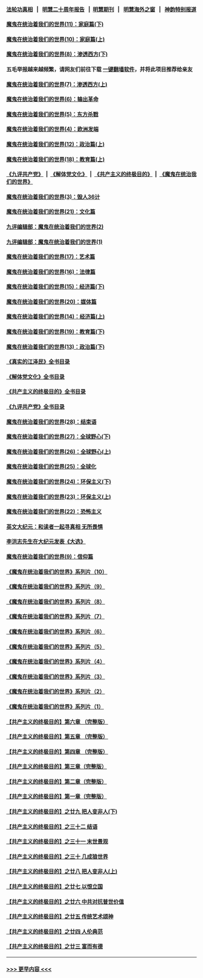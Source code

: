 #### [法轮功真相](https://github.com/gfw-breaker/truth/blob/master/README.md?t=0) &nbsp;&nbsp;|&nbsp;&nbsp; [明慧二十周年报告](https://github.com/gfw-breaker/mh-reports/blob/master/README.md?t=0) &nbsp;&nbsp;|&nbsp;&nbsp;[明慧期刊](https://github.com/gfw-breaker/mh-qikan) &nbsp;&nbsp;|&nbsp;&nbsp; [明慧海外之窗](https://github.com/gfw-breaker/mh-news/blob/master/README.md?t=0) &nbsp;&nbsp;|&nbsp;&nbsp; [神韵特别报道](https://github.com/gfw-breaker/mh-news/blob/master/shenyun.md?t=0)
#### [魔鬼在统治着我们的世界(11)：家庭篇(下)](../pages/nsc422/n10440961.md?t=12130450) 
#### [魔鬼在统治着我们的世界(10)：家庭篇(上)](../pages/nsc422/n10435448.md?t=12130450) 
#### [魔鬼在统治着我们的世界(8)：渗透西方(下)](../pages/nsc422/n10429603.md?t=12130450) 
#### 五毛举报越来越频繁，请网友们前往下载 [一键翻墙软件](https://github.com/gfw-breaker/ssr-accounts)，并将此项目推荐给亲友
#### [魔鬼在统治着我们的世界(7)：渗透西方(上)](../pages/nsc422/n10426013.md?t=12130450) 
#### [魔鬼在统治着我们的世界(6)：输出革命](../pages/nsc422/n10421536.md?t=12130450) 
#### [魔鬼在统治着我们的世界(5)：东方杀戮](../pages/nsc422/n10417707.md?t=12130450) 
#### [魔鬼在统治着我们的世界(4)：欧洲发端](../pages/nsc422/n10414890.md?t=12130450) 
#### [魔鬼在统治着我们的世界(12)：政治篇(上)](../pages/nsc422/n10444576.md?t=12130450) 
#### [魔鬼在统治着我们的世界(18)：教育篇(上)](../pages/nsc422/n10526970.md?t=12130450) 
#### [《九评共产党》](https://github.com/begood0513/9ping.md/blob/master/README.md) &nbsp;|&nbsp; [《解体党文化》](../../../../jtdwh.md/blob/master/README.md)  &nbsp;|&nbsp; [《共产主义的终极目的》](../../../../gczydzjmd.md/blob/master/README.md) &nbsp;|&nbsp; [《魔鬼在统治我们的世界》](../../../../mgztzwmdsj.md/blob/master/README.md) 
#### [魔鬼在统治着我们的世界(3)：毁人36计](../pages/nsc422/n10411583.md?t=12130450) 
#### [魔鬼在统治着我们的世界(21)：文化篇](../pages/nsc422/n10597706.md?t=12130450) 
#### [九评编辑部：魔鬼在统治着我们的世界(2)](../pages/nsc422/n10410036.md?t=12130450) 
#### [九评编辑部：魔鬼在统治着我们的世界(1)](../pages/nsc422/n10406825.md?t=12130450) 
#### [魔鬼在统治着我们的世界(17)：艺术篇](../pages/nsc422/n10499093.md?t=12130450) 
#### [魔鬼在统治着我们的世界(16)：法律篇](../pages/nsc422/n10485969.md?t=12130450) 
#### [魔鬼在统治着我们的世界(15)：经济篇(下)](../pages/nsc422/n10469975.md?t=12130450) 
#### [魔鬼在统治着我们的世界(20)：媒体篇](../pages/nsc422/n10586579.md?t=12130450) 
#### [魔鬼在统治着我们的世界(14)：经济篇(上)](../pages/nsc422/n10457370.md?t=12130450) 
#### [魔鬼在统治着我们的世界(19)：教育篇(下)](../pages/nsc422/n10564808.md?t=12130450) 
#### [魔鬼在统治着我们的世界(13)：政治篇(下)](../pages/nsc422/n10448270.md?t=12130450) 
#### [《真实的江泽民》全书目录](../pages/nsc422/n13721399.md?t=12130450) 
#### [《解体党文化》全书目录](../pages/nsc422/n13721157.md?t=12130450) 
#### [《共产主义的终极目的》全书目录](../pages/nsc422/n13721048.md?t=12130450) 
#### [《九评共产党》全书目录](../pages/nsc422/n13708085.md?t=12130450) 
#### [魔鬼在统治着我们的世界(28)：结束语](../pages/nsc422/n10936246.md?t=12130450) 
#### [魔鬼在统治着我们的世界(27)：全球野心(下)](../pages/nsc422/n10928319.md?t=12130450) 
#### [魔鬼在统治着我们的世界(26)：全球野心(上)](../pages/nsc422/n10900318.md?t=12130450) 
#### [魔鬼在统治着我们的世界(25)：全球化](../pages/nsc422/n10788205.md?t=12130450) 
#### [魔鬼在统治着我们的世界(24)：环保主义(下)](../pages/nsc422/n10695307.md?t=12130450) 
#### [魔鬼在统治着我们的世界(23)：环保主义(上)](../pages/nsc422/n10688613.md?t=12130450) 
#### [魔鬼在统治着我们的世界(22)：恐怖主义](../pages/nsc422/n10614727.md?t=12130450) 
#### [英文大纪元：和读者一起寻真相 无所畏惧](../pages/nsc422/n12542027.md?t=12130450) 
#### [李洪志先生在大纪元发表《大选》](../pages/nsc422/n12534746.md?t=12130450) 
#### [魔鬼在统治着我们的世界(9)：信仰篇](../pages/nsc422/n10432159.md?t=12130450) 
#### [《魔鬼在统治着我们的世界》系列片（10）](../pages/nsc422/n12292670.md?t=12130450) 
#### [《魔鬼在统治着我们的世界》系列片（9）](../pages/nsc422/n12290859.md?t=12130450) 
#### [《魔鬼在统治着我们的世界》系列片（8）](../pages/nsc422/n12287445.md?t=12130450) 
#### [《魔鬼在统治着我们的世界》系列片（7）](../pages/nsc422/n12283425.md?t=12130450) 
#### [《魔鬼在统治着我们的世界》系列片（6）](../pages/nsc422/n12282314.md?t=12130450) 
#### [《魔鬼在统治着我们的世界》系列片（5）](../pages/nsc422/n12281419.md?t=12130450) 
#### [《魔鬼在统治着我们的世界》系列片（4）](../pages/nsc422/n12274024.md?t=12130450) 
#### [《魔鬼在统治着我们的世界》系列片（3）](../pages/nsc422/n12271322.md?t=12130450) 
#### [《魔鬼在统治着我们的世界》系列片（2）](../pages/nsc422/n12269049.md?t=12130450) 
#### [《魔鬼在统治着我们的世界》系列片（1）](../pages/nsc422/n12267575.md?t=12130450) 
#### [【共产主义的终极目的】第六章 （完整版）](../pages/nsc422/n11428913.md?t=12130450) 
#### [【共产主义的终极目的】第五章 （完整版）](../pages/nsc422/n11428912.md?t=12130450) 
#### [【共产主义的终极目的】第四章 （完整版）](../pages/nsc422/n11428907.md?t=12130450) 
#### [【共产主义的终极目的】第三章（完整版）](../pages/nsc422/n11428848.md?t=12130450) 
#### [【共产主义的终极目的】第二章（完整版）](../pages/nsc422/n11428831.md?t=12130450) 
#### [【共产主义的终极目的】第一章（完整版）](../pages/nsc422/n11417651.md?t=12130450) 
#### [【共产主义的终极目的】之廿九 把人变非人(下)](../pages/nsc422/n11344140.md?t=12130450) 
#### [【共产主义的终极目的】之三十二 结语](../pages/nsc422/n11360535.md?t=12130450) 
#### [【共产主义的终极目的】之三十一 末世景观](../pages/nsc422/n11351129.md?t=12130450) 
#### [【共产主义的终极目的】之三十 几成狼世界](../pages/nsc422/n11348280.md?t=12130450) 
#### [【共产主义的终极目的】之廿八 把人变非人(上)](../pages/nsc422/n11340492.md?t=12130450) 
#### [【共产主义的终极目的】之廿七 以恨立国](../pages/nsc422/n11336944.md?t=12130450) 
#### [【共产主义的终极目的】之廿六 中共对抗普世价值](../pages/nsc422/n11324785.md?t=12130450) 
#### [【共产主义的终极目的】之廿五 传统艺术颂神](../pages/nsc422/n11296396.md?t=12130450) 
#### [【共产主义的终极目的】之廿四 人伦典范](../pages/nsc422/n11296397.md?t=12130450) 
#### [【共产主义的终极目的】之廿三 富而有德](../pages/nsc422/n11283598.md?t=12130450) 

----
#### [ >>> 更早内容 <<< ](../indexes/nsc422-earlier.md)
